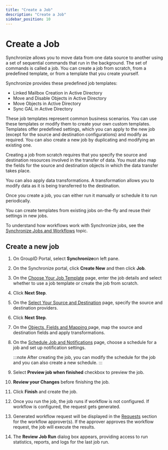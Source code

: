 ```yaml
---
title: "Create a Job"
description: "Create a Job"
sidebar_position: 10
---
```


# Create a Job

Synchronize allows you to move data from one data source to another using a set of sequential
commands that run in the background. The set of commands is called a job. You can create a job from
scratch, from a predefined template, or from a template that you create yourself.

Synchronize provides these predefined job templates:

- Linked Mailbox Creation in Active Directory
- Move and Disable Objects in Active Directory
- Move Objects in Active Directory
- Sync GAL in Active Directory

These job templates represent common business scenarios. You can use these templates or modify them
to create your own custom templates. Templates offer predefined settings, which you can apply to the
new job (except for the source and destination configurations) and modify as required. You can also
create a new job by duplicating and modifying an existing one.

Creating a job from scratch requires that you specify the source and destination resources involved
in the transfer of data. You must also map the fields for the source and destination objects in
which the data transfer takes place.

You can also apply data transformations. A transformation allows you to modify data as it is being
transferred to the destination.

Once you create a job, you can either run it manually or schedule it to run periodically.

You can create templates from existing jobs on-the-fly and reuse their settings in new jobs.

To understand how workflows work with Synchronize jobs, see the
[Synchronize Jobs and Workflows](/docs/directorymanager/11.0/admincenter/workflow/overview.md#synchronize-jobs-and-workflows)
topic.

## Create a new job

1. On GroupID Portal, select **Synchronize**on left pane.
2. On the Synchronize portal, click **Create New** and then click **Job**.
3. On the
   [Choose Your Job Template](/docs/directorymanager/11.0/portal/synchronize/create/jobtemplate.md)
   page, enter the job details and select whether to use a job template or create the job from
   scratch.
4. Click **Next Step**.
5. On the
   [Select Your Source and Destination](/docs/directorymanager/11.0/portal/synchronize/create/job/sourcedestination.md)
   page, specify the source and destination providers.
6. Click **Next Step**.
7. On the
   [Objects, Fields and Mapping ](/docs/directorymanager/11.0/portal/synchronize/create/job/objectfieldsmapping.md)
   page, map the source and destination fields and apply transformations.
8. On the
   [Schedule Job and Notifications](/docs/directorymanager/11.0/portal/synchronize/create/jobschedule.md)
   page, choose a schedule for a job and set up notification settings.

    :::note
    After creating the job, you can modify the schedule for the job and you can also create a
    new schedule.
    :::


9. Select **Preview job when finished** checkbox to preview the job.
10. **Review your Changes** before finishing the job.
11. Click **Finish** and create the job.
12. Once you run the job, the job runs if workflow is not configured. If workflow is configured, the
    request gets generated.
13. Generated workflow request will be displayed in the
    [Requests](/docs/directorymanager/11.0/portal/request/overview.md) section for the
    workflow approver(s). If the approver approves the workflow request, the job will execute the
    results.
14. The **Review Job Run** dialog box appears, providing access to run statistics, reports, and logs
    for the last job run.
